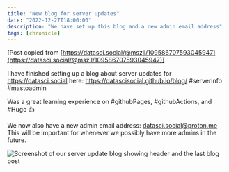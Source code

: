 ```yaml
---
title: "New blog for server updates"
date: "2022-12-27T18:00:00"
description: "We have set up this blog and a new admin email address"
tags: [chronicle]
---
```


[Post copied from [https://datasci.social/@mszll/109586707593045947](https://datasci.social/@mszll/109586707593045947)]

I have finished setting up a blog about server updates for https://datasci.social here: https://datascisocial.github.io/blog/ #serverinfo #mastoadmin  

Was a great learning experience on #githubPages, #githubActions, and #Hugo 👍  

We now also have a new admin email address: datasci.social@proton.me
This will be important for whenever we possibly have more admins in the future.

![Screenshot of our server update blog showing header and the last blog post](https://datascisocial.github.io/blog/images/blogscreenshot20221227.png "Screenshot of our server update blog showing header and the last blog post")